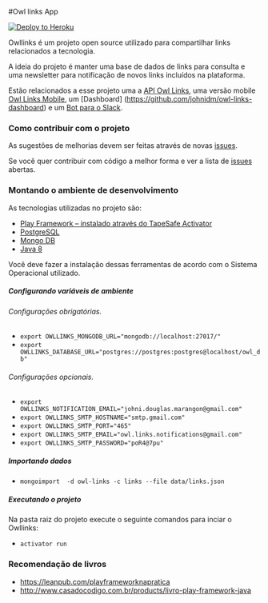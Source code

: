 #Owl links App

[![Deploy to Heroku](https://www.herokucdn.com/deploy/button.png)](http://owl-links.herokuapp.com/)

Owllinks é um projeto open source utilizado para compartilhar links relacionados a tecnologia.

A ideia do projeto é manter uma base de dados de links para consulta e uma newsletter para notificação de novos links incluídos na plataforma.
	
Estão relacionados a esse projeto uma a [API Owl Links](https://github.com/johnidm/owl-links-api), uma versão mobile [Owl Links Mobile](https://github.com/johnidm/owl-links-mobile), um [Dashboard] (https://github.com/johnidm/owl-links-dashboard) e um [Bot para o Slack](https://github.com/johnidm/owl-links-slackbot).

### Como contribuir com o projeto 

As sugestões de melhorias devem ser feitas através de novas [issues]( https://github.com/johnidm/owl-links/issues/new).

Se você quer contribuir com código a melhor forma e ver a lista de [issues](https://github.com/johnidm/owl-links/issues) abertas.

### Montando o ambiente de desenvolvimento 

As tecnologias utilizadas no projeto são:

* [Play Framework – instalado através do TapeSafe Activator](https://www.typesafe.com/)
* [PostgreSQL](http://www.postgresql.org/)
* [Mongo DB](https://www.mongodb.org/)
* [Java 8](https://www.oracle.com/java/index.html)

Você deve fazer a instalação dessas ferramentas de acordo com o Sistema Operacional utilizado.

##### Configurando variáveis de ambiente 

###### Configurações obrigatórias.

* `export OWLLINKS_MONGODB_URL="mongodb://localhost:27017/"`
* `export OWLLINKS_DATABASE_URL="postgres://postgres:postgres@localhost/owl_db"`

###### Configurações opcionais.

* `export OWLLINKS_NOTIFICATION_EMAIL="johni.douglas.marangon@gmail.com"`
* `export OWLLINKS_SMTP_HOSTNAME="smtp.gmail.com"`
* `export OWLLINKS_SMTP_PORT="465"`
* `export OWLLINKS_SMTP_EMAIL="owl.links.notifications@gmail.com"`
* `export OWLLINKS_SMTP_PASSWORD="poR4@7pu"`

##### Importando dados

* `mongoimport  -d owl-links -c links --file data/links.json`

##### Executando o projeto 

Na pasta raiz do projeto execute o seguinte comandos para inciar o Owllinks:

* `activator run`

### Recomendação de livros

* https://leanpub.com/playframeworknapratica
* http://www.casadocodigo.com.br/products/livro-play-framework-java
